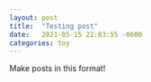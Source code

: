 ```yaml
---
layout: post
title:  "Testing post"
date:   2021-05-15 22:03:55 -0600
categories: toy
---
```


Make posts in this format!
